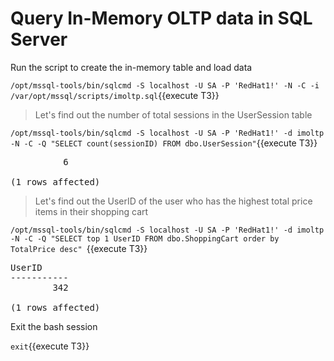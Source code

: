 # Query In-Memory OLTP data in SQL Server

Run the script to create the in-memory table and load data

`/opt/mssql-tools/bin/sqlcmd -S localhost -U SA -P 'RedHat1!' -N -C -i /var/opt/mssql/scripts/imoltp.sql`{{execute T3}}


> Let's find out the number of total sessions in the UserSession table

`/opt/mssql-tools/bin/sqlcmd -S localhost -U SA -P 'RedHat1!' -d imoltp -N -C -Q "SELECT count(sessionID) FROM dbo.UserSession"`{{execute T3}} 

<pre class="file">
          6

(1 rows affected)
</pre>

> Let's find out the UserID of the user who has the highest total price items in their shopping cart  

`/opt/mssql-tools/bin/sqlcmd -S localhost -U SA -P 'RedHat1!' -d imoltp -N -C -Q "SELECT top 1 UserID FROM dbo.ShoppingCart order by TotalPrice desc"
`{{execute T3}} 

<pre class="file">
UserID
-----------
        342

(1 rows affected)
</pre>

Exit the bash session

`exit`{{execute T3}}

